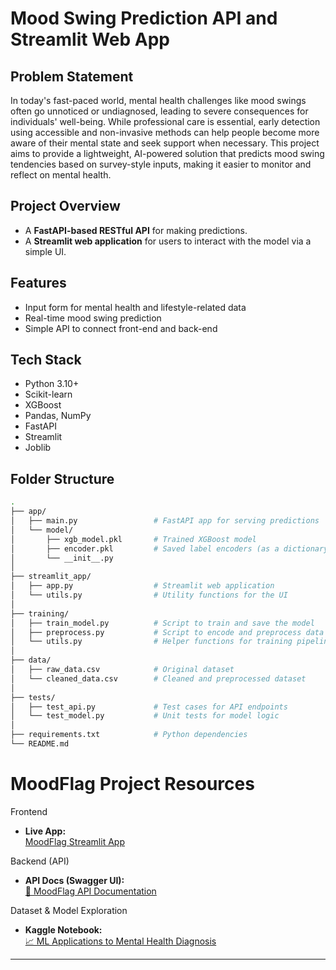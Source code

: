 # Mood Swing Prediction API and Streamlit Web App

## Problem Statement

In today's fast-paced world, mental health challenges like mood swings often go unnoticed or undiagnosed, leading to severe consequences for individuals' well-being. While professional care is essential, early detection using accessible and non-invasive methods can help people become more aware of their mental state and seek support when necessary. This project aims to provide a lightweight, AI-powered solution that predicts mood swing tendencies based on survey-style inputs, making it easier to monitor and reflect on mental health.

## Project Overview

- A **FastAPI-based RESTful API** for making predictions.
- A **Streamlit web application** for users to interact with the model via a simple UI.

## Features

- Input form for mental health and lifestyle-related data
- Real-time mood swing prediction
- Simple API to connect front-end and back-end

## Tech Stack

- Python 3.10+
- Scikit-learn
- XGBoost
- Pandas, NumPy
- FastAPI
- Streamlit
- Joblib

## Folder Structure

```bash
.
├── app/
│   ├── main.py                 # FastAPI app for serving predictions
│   └── model/
│       ├── xgb_model.pkl       # Trained XGBoost model
│       ├── encoder.pkl         # Saved label encoders (as a dictionary)
│       └── __init__.py
│
├── streamlit_app/
│   ├── app.py                  # Streamlit web application
│   └── utils.py                # Utility functions for the UI
│
├── training/
│   ├── train_model.py          # Script to train and save the model
│   ├── preprocess.py           # Script to encode and preprocess data
│   └── utils.py                # Helper functions for training pipeline
│
├── data/
│   ├── raw_data.csv            # Original dataset
│   └── cleaned_data.csv        # Cleaned and preprocessed dataset
│
├── tests/
│   ├── test_api.py             # Test cases for API endpoints
│   └── test_model.py           # Unit tests for model logic
│
├── requirements.txt            # Python dependencies
└── README.md

```

# MoodFlag Project Resources


Frontend  
- **Live App:**  
  [ MoodFlag Streamlit App](https://moodflag-yxmsxx9v3vkkrjhphbqopn.streamlit.app/)


Backend (API)  
- **API Docs (Swagger UI):**  
  [📘 MoodFlag API Documentation](https://moodflag-api.onrender.com/docs)


Dataset & Model Exploration  
- **Kaggle Notebook:**  
  [📈 ML Applications to Mental Health Diagnosis](https://www.kaggle.com/code/maxboonjindasup/ml-applications-to-mental-health-diagnosis#Model-Building-&-Comparisons)

---

